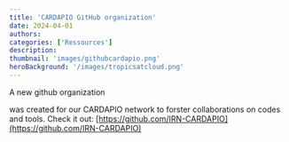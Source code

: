 ```yaml
---
title: 'CARDAPIO GitHub organization'
date: 2024-04-01
authors:
categories: ['Ressources']
description:
thumbnail: 'images/githubcardapio.png'
heroBackground: '/images/tropicsatcloud.png'
---
```


A new github organization

was created for our CARDAPIO network to forster collaborations on codes and tools. Check it out: [https://github.com/IRN-CARDAPIO](https://github.com/IRN-CARDAPIO) 


